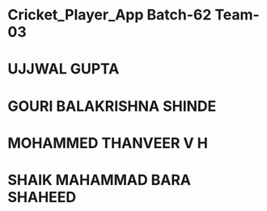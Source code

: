 # Cricket_Player_App Batch-62 Team-03

# UJJWAL GUPTA
# GOURI BALAKRISHNA SHINDE
# MOHAMMED THANVEER V H
# SHAIK MAHAMMAD BARA SHAHEED

